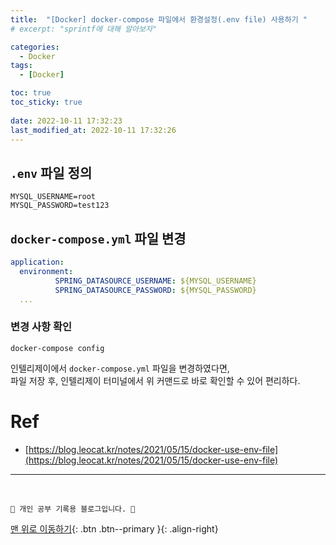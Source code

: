 ```yaml
---
title:  "[Docker] docker-compose 파일에서 환경설정(.env file) 사용하기 "
# excerpt: "sprintf에 대해 알아보자"

categories:
  - Docker
tags:
  - [Docker]

toc: true
toc_sticky: true
 
date: 2022-10-11 17:32:23
last_modified_at: 2022-10-11 17:32:26
---
```

## `.env` 파일 정의
```
MYSQL_USERNAME=root
MYSQL_PASSWORD=test123
```


## `docker-compose.yml` 파일 변경
```yml
application:
  environment:
          SPRING_DATASOURCE_USERNAME: ${MYSQL_USERNAME}
          SPRING_DATASOURCE_PASSWORD: ${MYSQL_PASSWORD}
  ...
```

### 변경 사항 확인
```
docker-compose config
```
인텔리제이에서 `docker-compose.yml` 파일을 변경하였다면, <br>
파일 저장 후, 인텔리제이 터미널에서 위 커맨드로 바로 확인할 수 있어 편리하다.





# Ref
- [https://blog.leocat.kr/notes/2021/05/15/docker-use-env-file](https://blog.leocat.kr/notes/2021/05/15/docker-use-env-file)





***
<br>


    💛 개인 공부 기록용 블로그입니다. 👻

[맨 위로 이동하기](#){: .btn .btn--primary }{: .align-right}